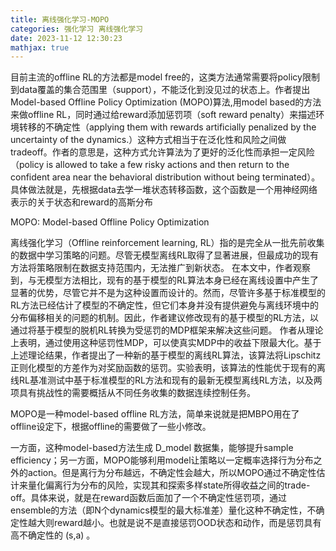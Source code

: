 ```yaml
---
title: 离线强化学习-MOPO
categories: 强化学习 离线强化学习
date: 2023-11-12 12:30:23
mathjax: true
---
```




目前主流的offline RL的方法都是model free的，这类方法通常需要将policy限制到data覆盖的集合范围里（support），不能泛化到没见过的状态上。作者提出Model-based Offline Policy Optimization (MOPO)算法,用model based的方法来做offline RL，同时通过给reward添加惩罚项（soft reward penalty）来描述环境转移的不确定性（applying them with rewards artificially penalized by the uncertainty of the dynamics.）这种方式相当于在泛化性和风险之间做tradeoff。作者的意思是，这种方式允许算法为了更好的泛化性而承担一定风险（policy is allowed to take a few risky actions and then return to the confident area near the behavioral distribution without being terminated）。具体做法就是，先根据data去学一堆状态转移函数，这个函数是一个用神经网络表示的关于状态和reward的高斯分布

MOPO: Model-based Offline Policy Optimization

离线强化学习（Offline reinforcement learning, RL）指的是完全从一批先前收集的数据中学习策略的问题。尽管无模型离线RL取得了显著进展，但最成功的现有方法将策略限制在数据支持范围内，无法推广到新状态。
在本文中，作者观察到，与无模型方法相比，现有的基于模型的RL算法本身已经在离线设置中产生了显著的优势，尽管它并不是为这种设置而设计的。然而，尽管许多基于标准模型的RL方法已经估计了模型的不确定性，但它们本身并没有提供避免与离线环境中的分布偏移相关的问题的机制。因此，作者建议修改现有的基于模型的RL方法，以通过将基于模型的脱机RL转换为受惩罚的MDP框架来解决这些问题。
作者从理论上表明，通过使用这种惩罚性MDP，可以使真实MDP中的收益下限最大化。基于上述理论结果，作者提出了一种新的基于模型的离线RL算法，该算法将Lipschitz正则化模型的方差作为对奖励函数的惩罚。实验表明，该算法的性能优于现有的离线RL基准测试中基于标准模型的RL方法和现有的最新无模型离线RL方法，以及两项具有挑战性的需要概括从不同任务收集的数据连续控制任务。



MOPO是一种model-based offline RL方法，简单来说就是把MBPO用在了offline设定下，根据offline的需要做了一些小修改。

一方面，这种model-based方法生成 D_model 数据集，能够提升sample efficiency；另一方面，MOPO能够利用model让策略以一定概率选择行为分布之外的action。但是离行为分布越远，不确定性会越大，所以MOPO通过不确定性估计来量化偏离行为分布的风险，实现其和探索多样state所得收益之间的trade-off。具体来说，就是在reward函数后面加了一个不确定性惩罚项，通过ensemble的方法（即N个dynamics模型的最大标准差）量化这种不确定性，不确定性越大则reward越小。也就是说不是直接惩罚OOD状态和动作，而是惩罚具有高不确定性的 (s,a) 。